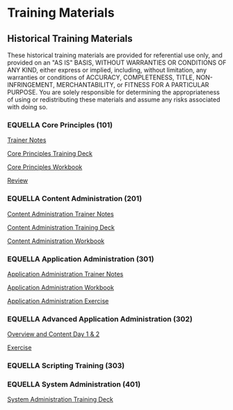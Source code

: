 # Training Materials

## Historical Training Materials

These historical training materials are provided for referential use only, and provided on an "AS IS" BASIS, WITHOUT WARRANTIES OR CONDITIONS OF ANY KIND, 
either express or implied, including, without limitation, any warranties or conditions of ACCURACY, COMPLETENESS, TITLE, NON-INFRINGEMENT, MERCHANTABILITY, or FITNESS FOR A PARTICULAR PURPOSE. 
You are solely responsible for determining the appropriateness of using or redistributing these materials and assume any risks associated with doing so.

### EQUELLA Core Principles (101)
[Trainer Notes](EQ101TrainerNotesOpenSource.docx)

[Core Principles Training Deck](EQ101EQUELLA63CorePrinciplesPPTOpenSource.pptx)

[Core Principles Workbook](EQ101EQUELLA63CorePrinciplesWorkbookOpenSource.pptx)

[Review](EQ101%20Review%20EQ6.3%20Open%20Source.pptx)

### EQUELLA Content Administration (201)
[Content Administration Trainer Notes](EQ201TrainerNotesOpenSource.docx)

[Content Administration Training Deck](EQ201EQUELLA63ContentManagementSlidesOpenSource.pptx)

[Content Administration Workbook](EQ201EQUELLA63ContentAdministratorWorkbookOpenSource.pptx)


### EQUELLA Application Administration (301)
[Application Administration Trainer Notes](EQ301TrainerNotesOpenSource.docx)

[Application Administration Workbook](EQ301EQUELLA63ApplicationAdministratorWorkbookOpenSource.docx)

[Application Administration Exercise](EQ301EQUELLA63ApplicationAdministratorExerciseOpenSource.docx)


### EQUELLA Advanced Application Administration (302)
[Overview and Content Day 1 & 2](EQ302OverviewContentDayOneAndTwoOpenSource.pptx)

[Exercise](EQ302ExerciseOpenSource.docx)

### EQUELLA Scripting Training (303)


### EQUELLA System Administration (401)
[System Administration Training Deck](SystemAdministrationTrainingOpenSource.pptx)
